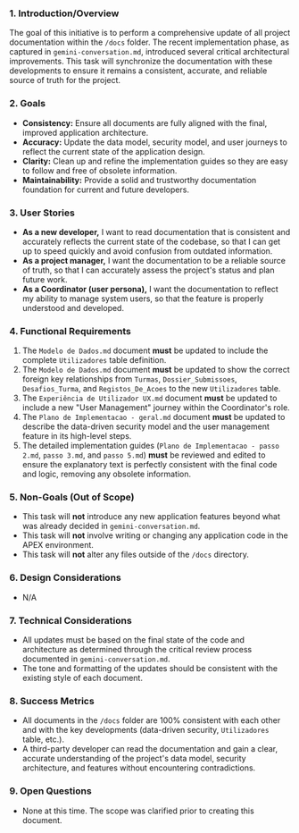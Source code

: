 ### 1. Introduction/Overview

The goal of this initiative is to perform a comprehensive update of all project documentation within the `/docs` folder. The recent implementation phase, as captured in `gemini-conversation.md`, introduced several critical architectural improvements. This task will synchronize the documentation with these developments to ensure it remains a consistent, accurate, and reliable source of truth for the project.

### 2. Goals

- **Consistency:** Ensure all documents are fully aligned with the final, improved application architecture.
- **Accuracy:** Update the data model, security model, and user journeys to reflect the current state of the application design.
- **Clarity:** Clean up and refine the implementation guides so they are easy to follow and free of obsolete information.
- **Maintainability:** Provide a solid and trustworthy documentation foundation for current and future developers.

### 3. User Stories

- **As a new developer,** I want to read documentation that is consistent and accurately reflects the current state of the codebase, so that I can get up to speed quickly and avoid confusion from outdated information.
- **As a project manager,** I want the documentation to be a reliable source of truth, so that I can accurately assess the project's status and plan future work.
- **As a Coordinator (user persona),** I want the documentation to reflect my ability to manage system users, so that the feature is properly understood and developed.

### 4. Functional Requirements

1.  The `Modelo de Dados.md` document **must** be updated to include the complete `Utilizadores` table definition.
2.  The `Modelo de Dados.md` document **must** be updated to show the correct foreign key relationships from `Turmas`, `Dossier_Submissoes`, `Desafios_Turma`, and `Registos_De_Acoes` to the new `Utilizadores` table.
3.  The `Experiência de Utilizador UX.md` document **must** be updated to include a new "User Management" journey within the Coordinator's role.
4.  The `Plano de Implementacao - geral.md` document **must** be updated to describe the data-driven security model and the user management feature in its high-level steps.
5.  The detailed implementation guides (`Plano de Implementacao - passo 2.md`, `passo 3.md`, and `passo 5.md`) **must** be reviewed and edited to ensure the explanatory text is perfectly consistent with the final code and logic, removing any obsolete information.

### 5. Non-Goals (Out of Scope)

- This task will **not** introduce any new application features beyond what was already decided in `gemini-conversation.md`.
- This task will **not** involve writing or changing any application code in the APEX environment.
- This task will **not** alter any files outside of the `/docs` directory.

### 6. Design Considerations

- N/A

### 7. Technical Considerations

- All updates must be based on the final state of the code and architecture as determined through the critical review process documented in `gemini-conversation.md`.
- The tone and formatting of the updates should be consistent with the existing style of each document.

### 8. Success Metrics

- All documents in the `/docs` folder are 100% consistent with each other and with the key developments (data-driven security, `Utilizadores` table, etc.).
- A third-party developer can read the documentation and gain a clear, accurate understanding of the project's data model, security architecture, and features without encountering contradictions.

### 9. Open Questions

- None at this time. The scope was clarified prior to creating this document.